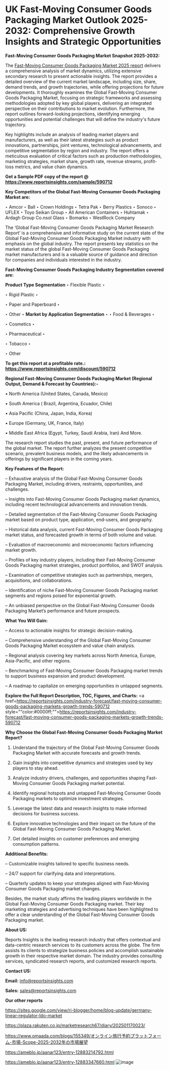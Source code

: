 # UK Fast-Moving Consumer Goods Packaging Market Outlook 2025-2032: Comprehensive Growth Insights and Strategic Opportunities

<strong>Fast-Moving Consumer Goods Packaging Market Snapshot 2025-2032:</strong>

The <a href=https://www.reportsinsights.com/sample/590712>Fast-Moving Consumer Goods Packaging Market 2025 report</a> delivers a comprehensive analysis of market dynamics, utilizing extensive secondary research to present actionable insights. The report provides a detailed overview of the current market landscape, including size, share, demand trends, and growth trajectories, while offering projections for future developments. It thoroughly examines the Global Fast-Moving Consumer Goods Packaging Market, focusing on strategic frameworks and assessing methodologies adopted by key global players, delivering an integrated perspective on their contributions to market evolution. Furthermore, the report outlines forward-looking projections, identifying emerging opportunities and potential challenges that will define the industry's future trajectory.

Key highlights include an analysis of leading market players and manufacturers, as well as their latest strategies such as product innovations, partnerships, joint ventures, technological advancements, and competitive segmentation by region and industry. The report offers a meticulous evaluation of critical factors such as production methodologies, marketing strategies, market share, growth rate, revenue streams, profit-loss metrics, and value chain dynamics.

<strong>Get a Sample PDF copy of the report @ <a href=https://www.reportsinsights.com/sample/590712 style=color:#0000ff;>https://www.reportsinsights.com/sample/590712</a></strong>

<strong>Key Competitors of the Global Fast-Moving Consumer Goods Packaging Market are:</strong>

‣ Amcor
‣ Ball
‣ Crown Holdings
‣ Tetra Pak
‣ Berry Plastics
‣ Sonoco
‣ UFLEX
‣ Toyo Seikan Group
‣ All American Containers
‣ Huhtamak
‣ Ardagh Group Co.nsol Glass
‣ Bomarko
‣ WestRock Company

The ‘Global Fast-Moving Consumer Goods Packaging Market Research Report’ is a comprehensive and informative study on the current state of the Global Fast-Moving Consumer Goods Packaging Market industry with emphasis on the global industry. The report presents key statistics on the market status of the global Fast-Moving Consumer Goods Packaging market manufacturers and is a valuable source of guidance and direction for companies and individuals interested in the industry.

<strong>Fast-Moving Consumer Goods Packaging Industry Segmentation covered are:</strong>

<strong>Product Type Segmentation</strong>
‣
Flexible Plastic
‣ 

‣ Rigid Plastic
‣ 

‣ Paper and Paperboard
‣ 

‣ Other
‣ 
<strong>Market by Application Segmentation</strong>
‣
‣  Food & Beverages
‣ 

‣ Cosmetics
‣ 

‣ Pharmaceutical
‣ 

‣ Tobacco
‣ 

‣ Other

<strong>To get this report at a profitable rate.: <a href=https://www.reportsinsights.com/discount/590712 style=color:#0000ff;>https://www.reportsinsights.com/discount/590712</a></strong>

<strong>Regional Fast-Moving Consumer Goods Packaging Market (Regional Output, Demand &amp; Forecast by Countries):-</strong>

• North America (United States, Canada, Mexico)

• South America ( Brazil, Argentina, Ecuador, Chile)

• Asia Pacific (China, Japan, India, Korea)

• Europe (Germany, UK, France, Italy)

• Middle East Africa (Egypt, Turkey, Saudi Arabia, Iran) And More.

The research report studies the past, present, and future performance of the global market. The report further analyzes the present competitive scenario, prevalent business models, and the likely advancements in offerings by significant players in the coming years.

<strong>Key Features of the Report:</strong>

– Exhaustive analysis of the Global Fast-Moving Consumer Goods Packaging Market, including drivers, restraints, opportunities, and challenges.

– Insights into Fast-Moving Consumer Goods Packaging market dynamics, including recent technological advancements and innovation trends.

– Detailed segmentation of the Fast-Moving Consumer Goods Packaging market based on product type, application, end-users, and geography.

– Historical data analysis, current Fast-Moving Consumer Goods Packaging market status, and forecasted growth in terms of both volume and value.

– Evaluation of macroeconomic and microeconomic factors influencing market growth.

– Profiles of key industry players, including their Fast-Moving Consumer Goods Packaging market strategies, product portfolios, and SWOT analysis.

– Examination of competitive strategies such as partnerships, mergers, acquisitions, and collaborations.

– Identification of niche Fast-Moving Consumer Goods Packaging market segments and regions poised for exponential growth.

– An unbiased perspective on the Global Fast-Moving Consumer Goods Packaging Market’s performance and future prospects.

<strong>What You Will Gain:</strong>

– Access to actionable insights for strategic decision-making.

– Comprehensive understanding of the Global Fast-Moving Consumer Goods Packaging Market ecosystem and value chain analysis.

– Regional analysis covering key markets across North America, Europe, Asia-Pacific, and other regions.

– Benchmarking of Fast-Moving Consumer Goods Packaging market trends to support business expansion and product development.

– A roadmap to capitalize on emerging opportunities in untapped segments.

<strong>Explore the Full Report Description, TOC, Figures, and Charts:</strong>
<a href=https://reportsinsights.com/industry-forecast/fast-moving-consumer-goods-packaging-markets-growth-trends-590712 style=""color:#0000ff;"">https://reportsinsights.com/industry-forecast/fast-moving-consumer-goods-packaging-markets-growth-trends-590712</a>

<strong>Why Choose the Global Fast-Moving Consumer Goods Packaging Market Report?</strong>

1. Understand the trajectory of the Global Fast-Moving Consumer Goods Packaging Market with accurate forecasts and growth trends.

2. Gain insights into competitive dynamics and strategies used by key players to stay ahead.

3. Analyze industry drivers, challenges, and opportunities shaping Fast-Moving Consumer Goods Packaging market potential.

4. Identify regional hotspots and untapped Fast-Moving Consumer Goods Packaging markets to optimize investment strategies.

5. Leverage the latest data and research insights to make informed decisions for business success.

6. Explore innovative technologies and their impact on the future of the Global Fast-Moving Consumer Goods Packaging Market.

7. Get detailed insights on customer preferences and emerging consumption patterns.

<strong>Additional Benefits:</strong>

– Customizable insights tailored to specific business needs.

– 24/7 support for clarifying data and interpretations.

– Quarterly updates to keep your strategies aligned with Fast-Moving Consumer Goods Packaging market changes.

Besides, the market study affirms the leading players worldwide in the Global Fast-Moving Consumer Goods Packaging market. Their key marketing strategies and advertising techniques have been highlighted to offer a clear understanding of the Global Fast-Moving Consumer Goods Packaging market.

<strong><strong>About US</strong>:</strong>

Reports Insights is the leading research industry that offers contextual and data-centric research services to its customers across the globe. The firm assists its clients to strategize business policies and accomplish sustainable growth in their respective market domain. The industry provides consulting services, syndicated research reports, and customized research reports.

<strong>Contact US:</strong>

<p class=><b>Email:</b> <a href=mailto:info@reportsinsights.com>info@reportsinsights.com</a></p>
<p class=><b>Sales:</b> <a href=mailto:sales@reportsinsights.com>sales@reportsinsights.com</a></p>

<strong>Our other reports</strong>

<a href=https://sites.google.com/view/ri-blogger/home/blog-update/germany-linear-regulator-ldo-market>https://sites.google.com/view/ri-blogger/home/blog-update/germany-linear-regulator-ldo-market</a>

<a href=https://plaza.rakuten.co.jp/marketresearch67/diary/202501170023/>https://plaza.rakuten.co.jp/marketresearch67/diary/202501170023/</a>

<a href=https://www.omaada.com/blogs/155349/オンライン旅行予約プラットフォーム-市場-Scope-2025-2032年の市場展望>https://www.omaada.com/blogs/155349/オンライン旅行予約プラットフォーム-市場-Scope-2025-2032年の市場展望</a>

<a href=https://ameblo.jp/aanar123/entry-12883214792.html>https://ameblo.jp/aanar123/entry-12883214792.html</a>

<a href=https://ameblo.jp/aanar123/entry-12883347660.html>https://ameblo.jp/aanar123/entry-12883347660.html</a>
![image](https://github.com/user-attachments/assets/6860ccce-0788-457f-8001-47fa0024ca0f)
